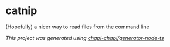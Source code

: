 # catnip
(Hopefully) a nicer way to read files from the command line

_This project was generated using [chapi-chapi/generator-node-ts](https://github.com/chapi-chapi/generator-node-ts)_